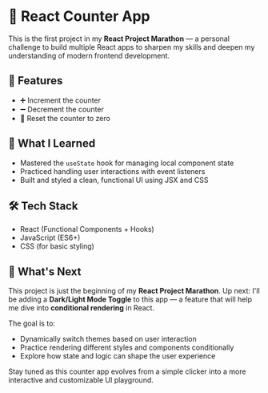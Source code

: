 # 🧮 React Counter App

This is the first project in my **React Project Marathon** — a personal challenge to build multiple React apps to sharpen my skills and deepen my understanding of modern frontend development.

## 🚀 Features

- ➕ Increment the counter  
- ➖ Decrement the counter  
- 🔄 Reset the counter to zero  

## 🧠 What I Learned

- Mastered the `useState` hook for managing local component state
- Practiced handling user interactions with event listeners
- Built and styled a clean, functional UI using JSX and CSS

## 🛠️ Tech Stack

- React (Functional Components + Hooks)
- JavaScript (ES6+)
- CSS (for basic styling)

## 🔮 What's Next

This project is just the beginning of my **React Project Marathon**. Up next: I'll be adding a **Dark/Light Mode Toggle** to this app — a feature that will help me dive into **conditional rendering** in React.

The goal is to:

- Dynamically switch themes based on user interaction
- Practice rendering different styles and components conditionally
- Explore how state and logic can shape the user experience

Stay tuned as this counter app evolves from a simple clicker into a more interactive and customizable UI playground.
